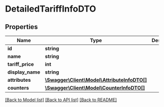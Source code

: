 # DetailedTariffInfoDTO

## Properties
Name | Type | Description | Notes
------------ | ------------- | ------------- | -------------
**id** | **string** |  | [optional] 
**name** | **string** |  | [optional] 
**tariff_price** | **int** |  | [optional] 
**display_name** | **string** |  | [optional] 
**attributes** | [**\Swagger\Client\Model\AttributeInfoDTO[]**](AttributeInfoDTO.md) |  | [optional] 
**counters** | [**\Swagger\Client\Model\CounterInfoDTO[]**](CounterInfoDTO.md) |  | [optional] 

[[Back to Model list]](../../README.md#documentation-for-models) [[Back to API list]](../../README.md#documentation-for-api-endpoints) [[Back to README]](../../README.md)

